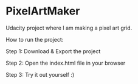 # PixelArtMaker
Udacity project where I am making a pixel art grid.

How to run the project:

Step 1: Download & Export the project

Step 2: Open the index.html file in your browser

Step 3: Try it out yourself :)
